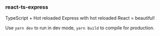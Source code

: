 ### react-ts-express

TypeScript + Hot reloaded Express with hot reloaded React = beautiful!

Use `yarn dev` to run in dev mode, `yarn build` to compile for production.
